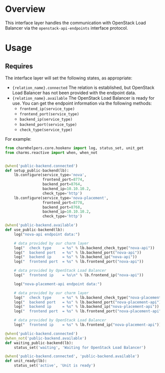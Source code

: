 # Overview

This interface layer handles the communication with OpenStack Load Balancer
via the `openstack-api-endpoints` interface protocol.

# Usage

## Requires

The interface layer will set the following states, as appropriate:

  * `{relation_name}.connected`  The relation is established, but OpenStack
    Load Balancer has not been provided with the endpoint data.
  * `{relation_name}.available`  The OpenStack Load Balancer is ready for
    use. You can get the endpoint information via the following methods:
    * `frontend_ip(service_type)`
    * `frontend_port(service_type)`
    * `backend_ip(service_type)`
    * `backend_port(service_type)`
    * `check_type(service_type)`

For example:

```python
from charmhelpers.core.hookenv import log, status_set, unit_get
from charms.reactive import when, when_not


@when('public-backend.connected')
def setup_public-backend(lb):
    lb.configure(service_type='nova',
                 frontend_port=8774,
                 backend_port=8764,
                 backend_ip=10.10.10.2,
                 check_type='http')
    lb.configure(service_type='nova-placement',
                 frontend_port=8778,
                 backend_port=8768,
                 backend_ip=10.10.10.2,
                 check_type='http')

@when('public-backend.available')
def use_public-backend(lb):
    log("nova-api endpoint data:")

    # data provided by our charm layer
    log("  check type     = %s" % lb.backend_check_type("nova-api"))
    log("  backend port   = %s" % lb.backend_port("nova-api"))
    log("  backend ip     = %s" % lb.backend_ip("nova-api"))
    log("  frontend port  = %s" % lb.frontend_port("nova-api"))

    # data provided by OpenStack Load Balancer
    log("  frontend ip    = %s\n" % lb.frontend_ip("nova-api"))

    log("nova-placement-api endpoint data:")

    # data provided by our charm layer
    log("  check type     = %s" % lb.backend_check_type("nova-placement-api"))
    log("  backend port   = %s" % lb.backend_port("nova-placement-api"))
    log("  backend ip     = %s" % lb.backend_ip("nova-placement-api"))
    log("  frontend port  = %s" % lb.frontend_port("nova-placement-api"))

    # data provided by OpenStack Load Balancer
    log("  frontend ip    = %s" % lb.frontend_ip("nova-placement-api"))

@when('public-backend.connected')
@when_not('public-backend.available')
def waiting_public-backend(lb):
    status_set('waiting', 'Waiting for OpenStack Load Balancer')

@when('public-backend.connected', 'public-backend.available')
def unit_ready(lb):
    status_set('active', 'Unit is ready')
```
